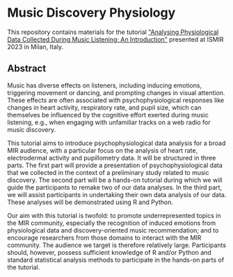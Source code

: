 # Music Discovery Physiology

This repository contains materials for the tutorial ["Analysing Physiological Data Collected During Music Listening: An Introduction"](https://ismir2023.ismir.net/tutorials/#1-analysing-physiological-data-collected-during-music-listening-an-introduction) presented at ISMIR 2023 in Milan, Italy.

## Abstract

Music has diverse effects on listeners, including inducing emotions, triggering movement or dancing, and prompting changes in visual attention. These effects are often associated with psychophysiological responses like changes in heart activity, respiratory rate, and pupil size, which can themselves be influenced by the cognitive effort exerted during music listening, e.g., when engaging with unfamiliar tracks on a web radio for music discovery.

This tutorial aims to introduce psychophysiological data analysis for a broad MIR audience, with a particular focus on the analysis of heart rate, electrodermal activity and pupillometry data. It will be structured in three parts. The first part will provide a presentation of psychophysiological data that we collected in the context of a preliminary study related to music discovery. The second part will be a hands-on tutorial during which we will guide the participants to remake two of our data analyses. In the third part, we will assist participants in undertaking their own data analysis of our data. These analyses will be demonstrated using R and Python.

Our aim with this tutorial is twofold: to promote underrepresented topics in the MIR community, especially the recognition of induced emotions from physiological data and discovery-oriented music recommendation; and to encourage researchers from those domains to interact with the MIR community. The audience we target is therefore relatively large. Participants should, however, possess sufficient knowledge of R and/or Python and standard statistical analysis methods to participate in the hands-on parts of the tutorial.

